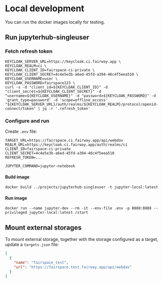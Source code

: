 # Local development

You can run the docker images locally for testing.

## Run jupyterhub-singleuser

### Fetch refresh token

```shell
KEYCLOAK_SERVER_URL=https://keycloak.ci.fairway.app \
KEYCLOAK_REALM=ci \
KEYCLOAK_CLIENT_ID=fairspace-ci-private \
KEYCLOAK_CLIENT_SECRET=4c4e5e3b-a6ed-45fd-a394-46c4f5eea510 \
KEYCLOAK_USERNAME=user \
KEYCLOAK_PASSWORD=fairspace123 \
curl -s -d "client_id=${KEYCLOAK_CLIENT_ID}" -d "client_secret=${KEYCLOAK_CLIENT_SECRET}" -d "username=${KEYCLOAK_USERNAME}" -d "password=${KEYCLOAK_PASSWORD}" -d 'grant_type=password' -d 'scope=offline_access' "${KEYCLOAK_SERVER_URL}/auth/realms/${KEYCLOAK_REALM}/protocol/openid-connect/token" | jq -r '.refresh_token'
```
### Configure and run

Create `.env` file:
```shell
TARGET_URL=https://fairspace.ci.fairway.app/api/webdav
REALM_URL=https://keycloak.ci.fairway.app/auth/realms/ci
CLIENT_ID=fairspace-ci-private
CLIENT_SECRET=4c4e5e3b-a6ed-45fd-a394-46c4f5eea510
REFRESH_TOKEN=...

JUPYTER_COMMAND=jupyter-notebook
```

#### Build image
```shell
docker build ../projects/jupyterhub-singleuser -t jupyter-local:latest
```

#### Run image

```shell
docker run --name jupyter-dev --rm -it --env-file .env -p 8888:8888 --privileged jupyter-local:latest /start
```

## Mount external storages

To mount external storage, together with the storage configured as a target, update a `targets.json` file:

```json
[
  {
    "name": "fairspace_test",
    "url": "https://fairspace.test.fairway.app/api/webdav"
  }
]

```
